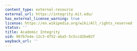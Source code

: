 ```yaml
---
content_type: external-resource
external_url: https://integrity.mit.edu/
has_external_license_warning: true
license: https://en.wikipedia.org/wiki/All_rights_reserved
status: ''
title: Academic Integrity
uid: 967b7e4e-12c3-4f52-aba5-5c5ccd2be02f
wayback_url: ''
---
```

